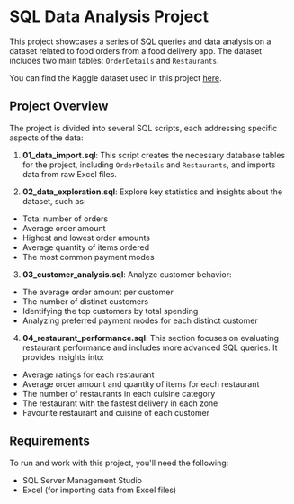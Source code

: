 # SQL Data Analysis Project

This project showcases a series of SQL queries and data analysis on a dataset related to food orders from a food delivery app. The dataset includes two main tables: `OrderDetails` and `Restaurants`.

You can find the Kaggle dataset used in this project [here](https://www.kaggle.com/datasets/mohamedharris/restaurant-order-details).

## Project Overview

The project is divided into several SQL scripts, each addressing specific aspects of the data:

1. **01_data_import.sql**: This script creates the necessary database tables for the project, including `OrderDetails` and `Restaurants`, and imports data from raw Excel files.

2. **02_data_exploration.sql**: Explore key statistics and insights about the dataset, such as:
- Total number of orders
- Average order amount 
- Highest and lowest order amounts
- Average quantity of items ordered
- The most common payment modes

3. **03_customer_analysis.sql**: Analyze customer behavior:
- The average order amount per customer
- The number of distinct customers
- Identifying the top customers by total spending
- Analyzing preferred payment modes for each distinct customer

4. **04_restaurant_performance.sql**: This section focuses on evaluating restaurant performance and includes more advanced SQL queries. It provides insights into:
- Average ratings for each restaurant
- Average order amount and quantity of items for each restaurant
- The number of restaurants in each cuisine category
- The restaurant with the fastest delivery in each zone
- Favourite restaurant and cuisine of each customer


## Requirements

To run and work with this project, you'll need the following:

- SQL Server Management Studio
- Excel (for importing data from Excel files)

